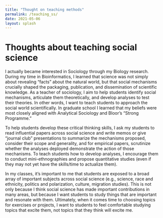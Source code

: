 ```yaml
---
title: "Thought on teaching methods"
permalink: /teaching_ss/
date: 2021-05-06
layout: splash
---
```


# Thoughts about teaching social science

I actually became interested in Sociology through my Biology research. During my time in Bioinformatics, I learned that science was not simply about revealing “facts” about the natural world, but that social mechanisms crucially shaped the packaging, publication, and dissemination of scientific knowledge. As a teacher of sociology, I aim to help students identify social mechanisms, articulate them theoretically, and develop analyses to test their theories. In other words, I want to teach students to approach the social world scientifically. In graduate school I learned that my beliefs were most closely aligned with Analytical Sociology and Bloor’s “Strong Programme.”

To help students develop these critical thinking skills, I ask my students to read influential papers across social science and write memos or give “journal club” presentations to summarize the mechanisms proposed, consider their scope and generality, and for empirical papers, scrutinize whether the analyses deployed demonstrate the action of those mechanisms. To teach students how to develop analyses, I encourage them to conduct mini-ethnographies and propose quantitative studies (even if they may not yet have the skills/time to actualize them).

In my classes, it’s important to me that students are exposed to a broad array of important subjects across social science (e.g., science, race and ethnicity, politics and polarization, culture, migration studies). This is not only because I think social science  has made important contributions in many areas, but because I want students to study things that are important and resonate with them.  Ultimately, when it comes time to choosing topics for exercises or projects, I want to students to feel comfortable studying topics that excite them, not topics that they think will excite me.
